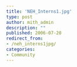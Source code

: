 ```yaml
---
title: 'NEH_Interns1.jpg'
type: post
author: mith_admin
description: ""
published: 2006-07-20
redirect_from: 
- /neh_interns1jpg/
categories:
- Community
---
```

